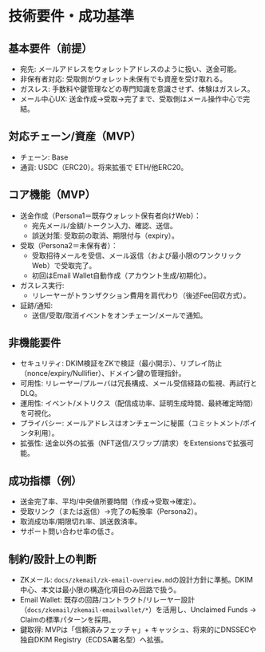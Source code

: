 # 技術要件・成功基準

## 基本要件（前提）
- 宛先: メールアドレスをウォレットアドレスのように扱い、送金可能。
- 非保有者対応: 受取側がウォレット未保有でも資産を受け取れる。
- ガスレス: 手数料や鍵管理などの専門知識を意識させず、体験はガスレス。
- メール中心UX: 送金作成→受取→完了まで、受取側はメール操作中心で完結。

## 対応チェーン/資産（MVP）
- チェーン: Base
- 通貨: USDC（ERC20）。将来拡張で ETH/他ERC20。

## コア機能（MVP）
- 送金作成（Persona1＝既存ウォレット保有者向けWeb）：
  - 宛先メール/金額/トークン入力、確認、送信。
  - 誤送対策: 受取前の取消、期限付与（expiry）。
- 受取（Persona2＝未保有者）：
  - 受取招待メールを受信、メール返信（および最小限のワンクリックWeb）で受取完了。
  - 初回はEmail Wallet自動作成（アカウント生成/初期化）。
- ガスレス実行:
  - リレーヤーがトランザクション費用を肩代わり（後述Fee回収方式）。
- 証跡/通知:
  - 送信/受取/取消イベントをオンチェーン/メールで通知。

## 非機能要件
- セキュリティ: DKIM検証をZKで検証（最小開示）、リプレイ防止（nonce/expiry/Nullifier）、ドメイン鍵の管理指針。
- 可用性: リレーヤー/プルーバは冗長構成、メール受信経路の監視、再試行とDLQ。
- 運用性: イベント/メトリクス（配信成功率、証明生成時間、最終確定時間）を可視化。
- プライバシー: メールアドレスはオンチェーンに秘匿（コミットメント/ポインタ利用）。
- 拡張性: 送金以外の拡張（NFT送信/スワップ/請求）をExtensionsで拡張可能。

## 成功指標（例）
- 送金完了率、平均/中央値所要時間（作成→受取→確定）。
- 受取リンク（または返信）→完了の転換率（Persona2）。
- 取消成功率/期限切れ率、誤送救済率。
- サポート問い合わせ率の低さ。

## 制約/設計上の判断
- ZKメール: `docs/zkemail/zk-email-overview.md`の設計方針に準拠。DKIM中心、本文は最小限の構造化項目のみ回路で扱う。
- Email Wallet: 既存の回路/コントラクト/リレーヤー設計（`docs/zkemail/zkemail-emailwallet/*`）を活用し、Unclaimed Funds → Claimの標準パターンを採用。
- 鍵取得: MVPは「信頼済みフェッチャ」+ キャッシュ、将来的にDNSSECや独自DKIM Registry（ECDSA署名型）へ拡張。

